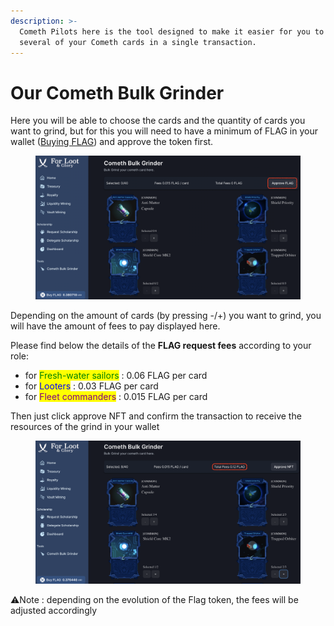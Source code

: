 ```yaml
---
description: >-
  Cometh Pilots here is the tool designed to make it easier for you to grind
  several of your Cometh cards in a single transaction.
---
```


# Our Cometh Bulk Grinder

Here you will be able to choose the cards and the quantity of cards you want to grind, but for this you will need to have a minimum of FLAG in your wallet ([Buying FLAG](../)) and approve the token first.

<figure><img src="../.gitbook/assets/image (5).png" alt=""><figcaption></figcaption></figure>

Depending on the amount of cards (by pressing -/+) you want to grind, you will have the amount of fees to pay displayed here.

Please find below the details of the **FLAG request fees** according to your role:

* for <mark style="color:green;">Fresh-water sailors</mark> : 0.06 FLAG per card
* for <mark style="color:blue;">Looters</mark> : 0.03 FLAG per card
* for <mark style="color:purple;">Fleet commanders</mark> : 0.015 FLAG per card

Then just click approve NFT and confirm the transaction to receive the resources of the grind in your wallet

<figure><img src="../.gitbook/assets/image.png" alt=""><figcaption></figcaption></figure>

:warning:Note : depending on the evolution of the Flag token, the fees will be adjusted accordingly
